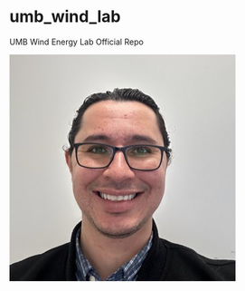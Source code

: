 # umb_wind_lab
UMB Wind Energy Lab Official Repo


![Example Image](https://github.com/rafaelvalotta/umb_wind_lab/blob/main/IMG_6384.JPG)

